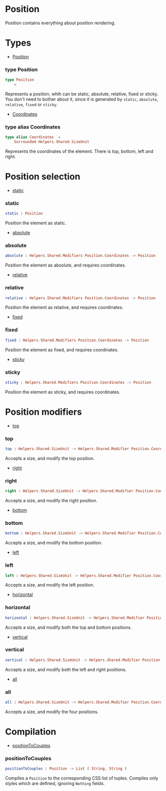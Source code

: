 # Position

Position contains everything about position rendering.


# Types

- [Position](#position)

### **type Position**
```elm
type Position   
    = 
```

Represents a position, whih can be static, absolute, relative, fixed or sticky.
You don't need to bother about it, since it is generated by `static`, `absolute`,
`relative`, `fixed` or `sticky`.
- [Coordinates](#coordinates)

### **type alias Coordinates**
```elm
type alias Coordinates  =  
    Surrounded Helpers.Shared.SizeUnit
```

Represents the coordinates of the element. There is top, bottom, left and right.


# Position selection

- [static](#static)

### **static**
```elm
static : Position
```

Position the element as static.
- [absolute](#absolute)

### **absolute**
```elm
absolute : Helpers.Shared.Modifiers Position.Coordinates -> Position
```

Position the element as absolute, and requires coordinates.
- [relative](#relative)

### **relative**
```elm
relative : Helpers.Shared.Modifiers Position.Coordinates -> Position
```

Position the element as relative, and requires coordinates.
- [fixed](#fixed)

### **fixed**
```elm
fixed : Helpers.Shared.Modifiers Position.Coordinates -> Position
```

Position the element as fixed, and requires coordinates.
- [sticky](#sticky)

### **sticky**
```elm
sticky : Helpers.Shared.Modifiers Position.Coordinates -> Position
```

Position the element as sticky, and requires coordinates.


# Position modifiers

- [top](#top)

### **top**
```elm
top : Helpers.Shared.SizeUnit -> Helpers.Shared.Modifier Position.Coordinates
```

Accepts a size, and modify the top position.
- [right](#right)

### **right**
```elm
right : Helpers.Shared.SizeUnit -> Helpers.Shared.Modifier Position.Coordinates
```

Accepts a size, and modify the right position.
- [bottom](#bottom)

### **bottom**
```elm
bottom : Helpers.Shared.SizeUnit -> Helpers.Shared.Modifier Position.Coordinates
```

Accepts a size, and modify the bottom position.
- [left](#left)

### **left**
```elm
left : Helpers.Shared.SizeUnit -> Helpers.Shared.Modifier Position.Coordinates
```

Accepts a size, and modify the left position.
- [horizontal](#horizontal)

### **horizontal**
```elm
horizontal : Helpers.Shared.SizeUnit -> Helpers.Shared.Modifier Position.Coordinates
```

Accepts a size, and modify both the top and bottom positions.
- [vertical](#vertical)

### **vertical**
```elm
vertical : Helpers.Shared.SizeUnit -> Helpers.Shared.Modifier Position.Coordinates
```

Accepts a size, and modify both the left and right positions.
- [all](#all)

### **all**
```elm
all : Helpers.Shared.SizeUnit -> Helpers.Shared.Modifier Position.Coordinates
```

Accepts a size, and modify the four positions.


# Compilation

- [positionToCouples](#positiontocouples)

### **positionToCouples**
```elm
positionToCouples : Position -> List ( String, String )
```

Compiles a `Position` to the corresponding CSS list of tuples.
Compiles only styles which are defined, ignoring `Nothing` fields.

